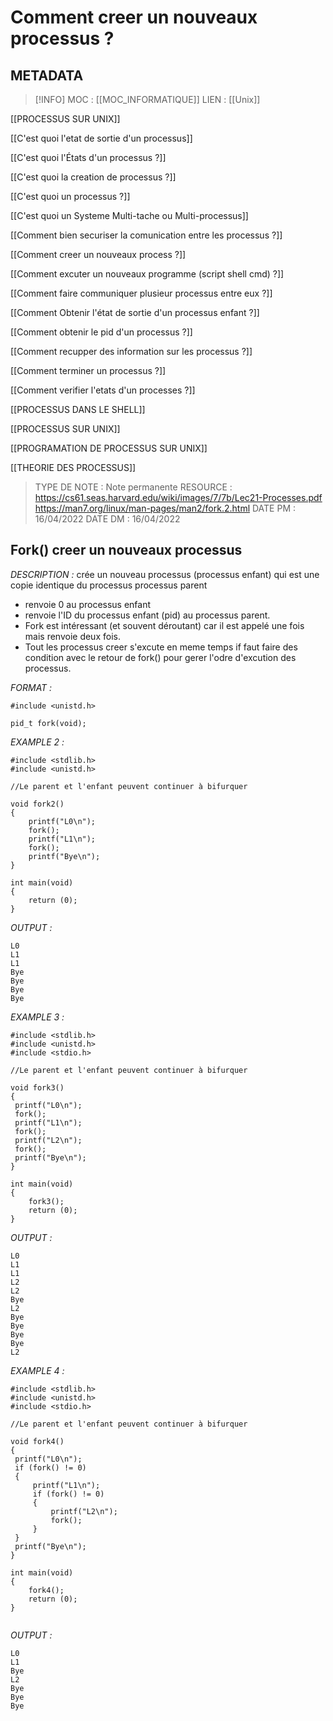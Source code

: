 # Comment creer un nouveaux processus ?

## METADATA
> [!INFO]
> MOC                    : [[MOC_INFORMATIQUE]]
> LIEN                     : 
 [[Unix]] 

 [[PROCESSUS SUR UNIX]]

 [[C'est quoi l'etat de sortie d'un processus]]

 [[C'est quoi l'États d'un processus ?]]

 [[C'est quoi la creation de processus ?]]

 [[C'est quoi un processus ?]]

 [[C'est quoi un Systeme Multi-tache ou Multi-processus]]

 [[Comment bien securiser la comunication entre les processus ?]]

 [[Comment creer un nouveaux process ?]]

 [[Comment excuter un nouveaux programme (script shell cmd) ?]]

 [[Comment faire communiquer plusieur processus entre eux ?]]

 [[Comment Obtenir l'état de sortie d'un processus enfant ?]]

 [[Comment obtenir le pid d'un processus ?]]

 [[Comment recupper des information sur les processus ?]]

 [[Comment terminer un processus ?]]

 [[Comment verifier l'etats d'un processes ?]]

 [[PROCESSUS DANS LE SHELL]]

 [[PROCESSUS SUR UNIX]]

 [[PROGRAMATION DE PROCESSUS SUR UNIX]]

 [[THEORIE DES PROCESSUS]]
> TYPE DE NOTE   : Note permanente
>  RESOURCE        : https://cs61.seas.harvard.edu/wiki/images/7/7b/Lec21-Processes.pdf https://man7.org/linux/man-pages/man2/fork.2.html
> DATE PM             : 16/04/2022
> DATE DM             : 16/04/2022


## Fork() creer un nouveaux processus
*DESCRIPTION :* 
crée un nouveau processus (processus enfant) qui est une copie identique du processus processus parent
- renvoie 0 au processus enfant
- renvoie l'ID du processus enfant (pid) au processus parent.
- Fork est intéressant (et souvent déroutant) car il est appelé une fois mais renvoie deux fois.
- Tout les processus creer s'excute en meme temps if faut faire des condition avec le retour de fork() pour gerer l'odre d'excution des processus.

*FORMAT :*

````
#include <unistd.h>

pid_t fork(void);  
````

*EXAMPLE 2 :*

````
#include <stdlib.h>
#include <unistd.h>

//Le parent et l'enfant peuvent continuer à bifurquer

void fork2() 
{ 
	printf("L0\n"); 
	fork(); 
	printf("L1\n"); 
	fork(); 
	printf("Bye\n"); 
}

int main(void)
{
	return (0);
}

````

*OUTPUT :*

````
L0
L1
L1
Bye
Bye
Bye
Bye

````

*EXAMPLE 3 :*

````
#include <stdlib.h>
#include <unistd.h>
#include <stdio.h>

//Le parent et l'enfant peuvent continuer à bifurquer

void fork3()
{
 printf("L0\n");
 fork();
 printf("L1\n");
 fork();
 printf("L2\n");
 fork();
 printf("Bye\n");
}

int main(void)
{
    fork3();
	return (0);
}                                                                              
````

*OUTPUT :*

````
L0
L1
L1
L2
L2
Bye
L2
Bye
Bye
Bye
Bye
L2                                                                               
````

*EXAMPLE 4 :*

````
#include <stdlib.h>
#include <unistd.h>
#include <stdio.h>

//Le parent et l'enfant peuvent continuer à bifurquer

void fork4()
{
 printf("L0\n");
 if (fork() != 0) 
 {
     printf("L1\n");
     if (fork() != 0) 
     {
         printf("L2\n");
         fork();
     }
 }
 printf("Bye\n");
}

int main(void)
{
    fork4();
	return (0);
}
                                                                            
````

*OUTPUT :*

````
L0
L1
Bye
L2
Bye
Bye
Bye
                                                                             
````
